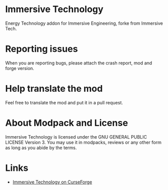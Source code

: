 # Immersive Technology
Energy Technology addon for Immersive Engineering, forke from Immersive Tech.<br/>

# Reporting issues
When you are reporting bugs, please attach the crash report, mod and forge version.<br/>

# Help translate the mod
Feel free to translate the mod and put it in a pull request.<br/>

# About Modpack and License
Immersive Technology is licensed under the GNU GENERAL PUBLIC LICENSE Version 3. You may use it in modpacks, reviews or any other form as long as you abide by the terms.<br/>

# Links
- [Immersive Technology on CurseForge](https://www.curseforge.com/minecraft/mc-mods/immersive-technology)<br/>
